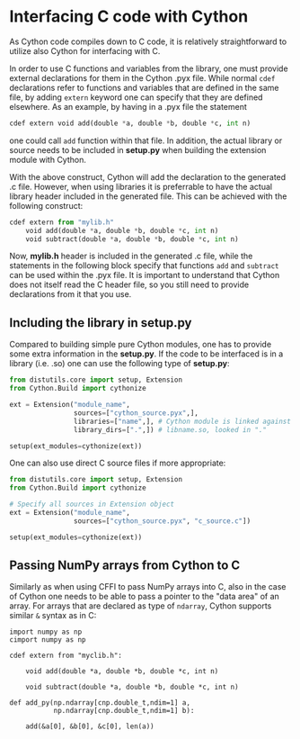 <!-- Title: Interfacing C code with Cython -->

<!-- Short description:

In this article we discuss how external code written in C can be utilized
from Python code with the help of Cython.

-->

# Interfacing C code with Cython

As Cython code compiles down to C code, it is relatively straightforward to
utilize also Cython for interfacing with C.

In order to use C functions and variables from the library, one must provide
external declarations for them in the Cython .pyx file. While normal `cdef`
declarations refer to functions and variables that are defined in the same
file, by adding `extern` keyword one can specify that they are defined
elsewhere. As an example, by having in a .pyx file the statement

~~~python
cdef extern void add(double *a, double *b, double *c, int n)
~~~

one could call `add` function within that file. In addition, the actual
library or source needs to be included in **setup.py** when building the
extension module with Cython.

With the above construct, Cython will add the declaration to the generated
.c file. However, when using libraries it is preferrable to have the actual
library header included in the generated file. This can be achieved with the
following construct:

~~~python
cdef extern from "mylib.h"
    void add(double *a, double *b, double *c, int n)
    void subtract(double *a, double *b, double *c, int n)
~~~

Now, **mylib.h** header is included in the generated .c file, while the
statements in the following block specify that functions `add` and `subtract`
can be used within the .pyx file. It is important to understand that Cython
does not itself read the C header file, so you still need to provide
declarations from it that you use.


## Including the library in setup.py

Compared to building simple pure Cython modules, one has to provide some
extra information in the **setup.py**. If the code to be interfaced is in a
library (i.e. .so) one can use the following type of **setup.py**:

~~~python
from distutils.core import setup, Extension
from Cython.Build import cythonize

ext = Extension("module_name",
                sources=["cython_source.pyx",],
                libraries=["name",], # Cython module is linked against
                library_dirs=[".",]) # libname.so, looked in "."

setup(ext_modules=cythonize(ext))
~~~

One can also use direct C source files if more appropriate:

~~~python
from distutils.core import setup, Extension
from Cython.Build import cythonize

# Specify all sources in Extension object
ext = Extension("module_name",
                sources=["cython_source.pyx", "c_source.c"])

setup(ext_modules=cythonize(ext))
~~~


## Passing NumPy arrays from Cython to C

Similarly as when using CFFI to pass NumPy arrays into C, also in the case of
Cython one needs to be able to pass a pointer to the "data area" of an array.
For arrays that are declared as type of `ndarray`, Cython supports similar
`&` syntax as in C:

~~~
import numpy as np
cimport numpy as np

cdef extern from "myclib.h":

    void add(double *a, double *b, double *c, int n)

    void subtract(double *a, double *b, double *c, int n)

def add_py(np.ndarray[cnp.double_t,ndim=1] a,
           np.ndarray[cnp.double_t,ndim=1] b):

    add(&a[0], &b[0], &c[0], len(a))
~~~
